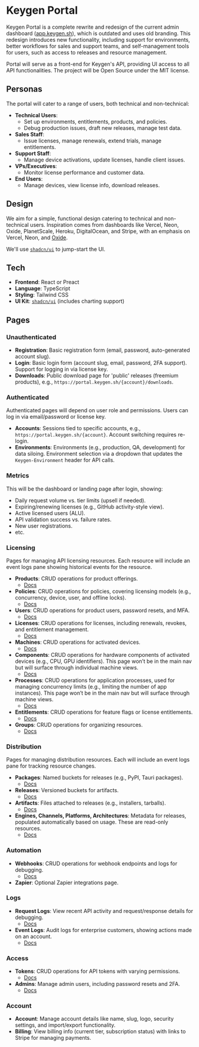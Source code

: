 # Keygen Portal

Keygen Portal is a complete rewrite and redesign of the current admin
dashboard ([app.keygen.sh](https://app.keygen.sh)), which is outdated and
uses old branding. This redesign introduces new functionality, including
support for environments, better workflows for sales and support teams, and
self-management tools for users, such as access to releases and resource
management.

Portal will serve as a front-end for Keygen's API, providing UI access to
all API functionalities. The project will be Open Source under the MIT
license.

## Personas

The portal will cater to a range of users, both technical and non-technical:

- **Technical Users**:
  - Set up environments, entitlements, products, and policies.
  - Debug production issues, draft new releases, manage test data.
- **Sales Staff**:
  - Issue licenses, manage renewals, extend trials, manage entitlements.
- **Support Staff**:
  - Manage device activations, update licenses, handle client issues.
- **VPs/Executives**:
  - Monitor license performance and customer data.
- **End Users**:
  - Manage devices, view license info, download releases.

## Design

We aim for a simple, functional design catering to technical and
non-technical users. Inspiration comes from dashboards like Vercel, Neon,
Oxide, PlanetScale, Heroku, DigitalOcean, and Stripe, with an emphasis on
Vercel, Neon, and [Oxide](https://console-preview.oxide.computer/).

We'll use [`shadcn/ui`](https://ui.shadcn.com/) to jump-start the UI.

## Tech

- **Frontend**: React or Preact
- **Language**: TypeScript
- **Styling**: Tailwind CSS
- **UI Kit**: [`shadcn/ui`](https://ui.shadcn.com/) (includes charting support)

## Pages

### Unauthenticated

- **Registration**: Basic registration form (email, password,
  auto-generated account slug).
- **Login**: Basic login form (account slug, email, password, 2FA support).
  Support for logging in via license key.
- **Downloads**: Public download page for 'public' releases (freemium
  products), e.g., `https://portal.keygen.sh/{account}/downloads`.

### Authenticated

Authenticated pages will depend on user role and permissions. Users can log in
via email/password or license key.

- **Accounts**: Sessions tied to specific accounts, e.g.,
  `https://portal.keygen.sh/{account}`. Account switching requires re-login.
- **Environments**: Environments (e.g., production, QA, development) for
  data siloing. Environment selection via a dropdown that updates the
  `Keygen-Environment` header for API calls.

### Metrics

This will be the dashboard or landing page after login, showing:

- Daily request volume vs. tier limits (upsell if needed).
- Expiring/renewing licenses (e.g., GitHub activity-style view).
- Active licensed users (ALU).
- API validation success vs. failure rates.
- New user registrations.
- etc.

### Licensing

Pages for managing API licensing resources. Each resource will include an
event logs pane showing historical events for the resource.

- **Products**: CRUD operations for product offerings.
  - [Docs](https://keygen.sh/docs/api/products/)
- **Policies**: CRUD operations for policies, covering licensing models
  (e.g., concurrency, device, user, and offline locks).
  - [Docs](https://keygen.sh/docs/api/policies/)
- **Users**: CRUD operations for product users, password resets, and MFA.
  - [Docs](https://keygen.sh/docs/api/users/)
- **Licenses**: CRUD operations for licenses, including renewals, revokes,
  and entitlement management.
  - [Docs](https://keygen.sh/docs/api/licenses/)
- **Machines**: CRUD operations for activated devices.
  - [Docs](https://keygen.sh/docs/api/machines/)
- **Components**: CRUD operations for hardware components of activated
  devices (e.g., CPU, GPU identifiers). This page won’t be in the main nav
  but will surface through individual machine views.
  - [Docs](https://keygen.sh/docs/api/components/)
- **Processes**: CRUD operations for application processes, used for managing
  concurrency limits (e.g., limiting the number of app instances). This page
  won’t be in the main nav but will surface through machine views.
  - [Docs](https://keygen.sh/docs/api/processes/)
- **Entitlements**: CRUD operations for feature flags or license entitlements.
  - [Docs](https://keygen.sh/docs/api/entitlements/)
- **Groups**: CRUD operations for organizing resources.
  - [Docs](https://keygen.sh/docs/api/groups/)

### Distribution

Pages for managing distribution resources. Each will include an event logs
pane for tracking resource changes.

- **Packages**: Named buckets for releases (e.g., PyPI, Tauri packages).
  - [Docs](https://keygen.sh/docs/api/packages/)
- **Releases**: Versioned buckets for artifacts.
  - [Docs](https://keygen.sh/docs/api/releases/)
- **Artifacts**: Files attached to releases (e.g., installers, tarballs).
  - [Docs](https://keygen.sh/docs/api/artifacts/)
- **Engines, Channels, Platforms, Architectures**: Metadata for releases,
  populated automatically based on usage. These are read-only resources.
  - [Docs](https://keygen.sh/docs/api/)

### Automation

- **Webhooks**: CRUD operations for webhook endpoints and logs for debugging.
  - [Docs](https://keygen.sh/docs/api/webhooks/)
- **Zapier**: Optional Zapier integrations page.

### Logs

- **Request Logs**: View recent API activity and request/response details for
  debugging.
  - [Docs](https://keygen.sh/docs/api/request-logs/)
- **Event Logs**: Audit logs for enterprise customers, showing actions made
  on an account.
  - [Docs](https://keygen.sh/docs/api/event-logs/)

### Access

- **Tokens**: CRUD operations for API tokens with varying permissions.
  - [Docs](https://keygen.sh/docs/api/tokens/)
- **Admins**: Manage admin users, including password resets and 2FA.
  - [Docs](https://keygen.sh/docs/api/users/)

### Account

- **Account**: Manage account details like name, slug, logo, security settings,
  and import/export functionality.
- **Billing**: View billing info (current tier, subscription status) with
  links to Stripe for managing payments.
